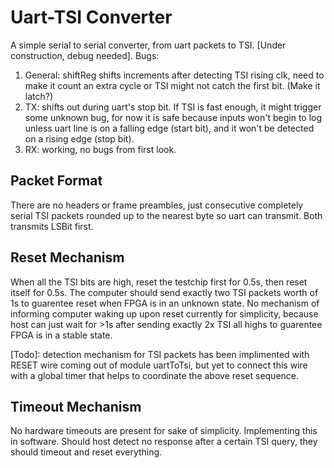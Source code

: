 # Uart-TSI Converter
A simple serial to serial converter, from uart packets to TSI. [Under construction, debug needed]. Bugs:
 1. General: shiftReg shifts increments after detecting TSI rising clk, need to make it count an extra cycle or TSI might not catch the first bit. (Make it latch?)
 2. TX: shifts out during uart's stop bit. If TSI is fast enough, it might trigger some unknown bug, for now it is safe because inputs won't begin to log unless uart line is on a falling edge (start bit), and it won't be detected on a rising edge (stop bit).
 3. RX: working, no bugs from first look.

## Packet Format
There are no headers or frame preambles, just consecutive completely serial TSI packets rounded up to the nearest byte so uart can transmit. Both transmits LSBit first. 

## Reset Mechanism
When all the TSI bits are high, reset the testchip first for 0.5s, then reset itself for 0.5s. The computer should send exactly two TSI packets worth of 1s to guarentee reset when FPGA is in an unknown state. No mechanism of informing computer waking up upon reset currently for simplicity, because host can just wait for >1s after sending exactly 2x TSI all highs to guarentee FPGA is in a stable state.  

[Todo]: detection mechanism for TSI packets has been implimented with RESET wire coming out of module uartToTsi, but yet to connect this wire with a global timer that helps to coordinate the above reset sequence. 

## Timeout Mechanism
No hardware timeouts are present for sake of simplicity. Implementing this in software. Should host detect no response after a certain TSI query, they should timeout and reset everything. 